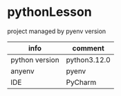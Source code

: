 # pythonLesson
project managed by pyenv version

| info           | comment      |
|----------------|--------------|
| python version | python3.12.0 |
| anyenv         | pyenv        |
| IDE            | PyCharm      |